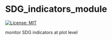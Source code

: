 # SDG_indicators_module

[![License: MIT](https://img.shields.io/badge/License-MIT-yellow.svg)](https://opensource.org/licenses/MIT)

monitor SDG indicators at plot level
